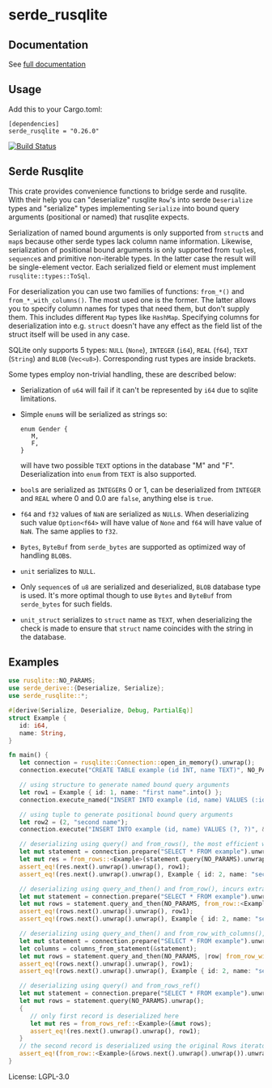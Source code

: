 # serde_rusqlite

## Documentation

See [full documentation](https://docs.rs/serde_rusqlite)

## Usage

Add this to your Cargo.toml:
```
[dependencies]
serde_rusqlite = "0.26.0"
```

[![Build Status](https://travis-ci.org/twistedfall/serde_rusqlite.svg?branch=master)](https://travis-ci.org/twistedfall/serde_rusqlite)

## Serde Rusqlite

This crate provides convenience functions to bridge serde and rusqlite. With their help
you can "deserialize" rusqlite `Row`'s into serde `Deserialize` types and "serialize" types
implementing `Serialize` into bound query arguments (positional or named) that rusqlite expects.

Serialization of named bound arguments is only supported from `struct`s and `map`s because other
serde types lack column name information. Likewise, serialization of positional bound arguments
is only supported from `tuple`s, `sequence`s and primitive non-iterable types. In the latter case
the result will be single-element vector. Each serialized field or element must implement
`rusqlite::types::ToSql`.

For deserialization you can use two families of functions: `from_*()` and `from_*_with_columns()`.
The most used one is the former. The latter allows you to specify column names for types that need
them, but don't supply them. This includes different `Map` types like `HashMap`. Specifying columns
for deserialization into e.g. `struct` doesn't have any effect as the field list of the struct itself
will be used in any case.

SQLite only supports 5 types: `NULL` (`None`), `INTEGER` (`i64`), `REAL` (`f64`), `TEXT` (`String`)
and `BLOB` (`Vec<u8>`). Corresponding rust types are inside brackets.

Some types employ non-trivial handling, these are described below:

* Serialization of `u64` will fail if it can't be represented by `i64` due to sqlite limitations.
* Simple `enum`s will be serialized as strings so:

  ```
  enum Gender {
     M,
     F,
  }
  ```

  will have two possible `TEXT` options in the database "M" and "F". Deserialization into `enum`
  from `TEXT` is also supported.
* `bool`s are serialized as `INTEGER`s 0 or 1, can be deserialized from `INTEGER` and `REAL` where
  0 and 0.0 are `false`, anything else is `true`.
* `f64` and `f32` values of `NaN` are serialized as `NULL`s. When deserializing such value `Option<f64>`
  will have value of `None` and `f64` will have value of `NaN`. The same applies to `f32`.
* `Bytes`, `ByteBuf` from `serde_bytes` are supported as optimized way of handling `BLOB`s.
* `unit` serializes to `NULL`.
* Only `sequence`s of `u8` are serialized and deserialized, `BLOB` database type is used. It's
  more optimal though to use `Bytes` and `ByteBuf` from `serde_bytes` for such fields.
* `unit_struct` serializes to `struct` name as `TEXT`, when deserializing the check is made to ensure
  that `struct` name coincides with the string in the database.

## Examples
```rust
use rusqlite::NO_PARAMS;
use serde_derive::{Deserialize, Serialize};
use serde_rusqlite::*;

#[derive(Serialize, Deserialize, Debug, PartialEq)]
struct Example {
   id: i64,
   name: String,
}

fn main() {
   let connection = rusqlite::Connection::open_in_memory().unwrap();
   connection.execute("CREATE TABLE example (id INT, name TEXT)", NO_PARAMS).unwrap();

   // using structure to generate named bound query arguments
   let row1 = Example { id: 1, name: "first name".into() };
   connection.execute_named("INSERT INTO example (id, name) VALUES (:id, :name)", &to_params_named(&row1).unwrap().to_slice()).unwrap();

   // using tuple to generate positional bound query arguments
   let row2 = (2, "second name");
   connection.execute("INSERT INTO example (id, name) VALUES (?, ?)", &to_params(&row2).unwrap().to_slice()).unwrap();

   // deserializing using query() and from_rows(), the most efficient way
   let mut statement = connection.prepare("SELECT * FROM example").unwrap();
   let mut res = from_rows::<Example>(statement.query(NO_PARAMS).unwrap());
   assert_eq!(res.next().unwrap().unwrap(), row1);
   assert_eq!(res.next().unwrap().unwrap(), Example { id: 2, name: "second name".into() });

   // deserializing using query_and_then() and from_row(), incurs extra overhead in from_row() call
   let mut statement = connection.prepare("SELECT * FROM example").unwrap();
   let mut rows = statement.query_and_then(NO_PARAMS, from_row::<Example>).unwrap();
   assert_eq!(rows.next().unwrap().unwrap(), row1);
   assert_eq!(rows.next().unwrap().unwrap(), Example { id: 2, name: "second name".into() });

   // deserializing using query_and_then() and from_row_with_columns(), better performance than from_row()
   let mut statement = connection.prepare("SELECT * FROM example").unwrap();
   let columns = columns_from_statement(&statement);
   let mut rows = statement.query_and_then(NO_PARAMS, |row| from_row_with_columns::<Example>(row, &columns)).unwrap();
   assert_eq!(rows.next().unwrap().unwrap(), row1);
   assert_eq!(rows.next().unwrap().unwrap(), Example { id: 2, name: "second name".into() });

   // deserializing using query() and from_rows_ref()
   let mut statement = connection.prepare("SELECT * FROM example").unwrap();
   let mut rows = statement.query(NO_PARAMS).unwrap();
   {
      // only first record is deserialized here
      let mut res = from_rows_ref::<Example>(&mut rows);
      assert_eq!(res.next().unwrap().unwrap(), row1);
   }
   // the second record is deserialized using the original Rows iterator
   assert_eq!(from_row::<Example>(&rows.next().unwrap().unwrap()).unwrap(), Example { id: 2, name: "second name".into() });
}
```

License: LGPL-3.0
